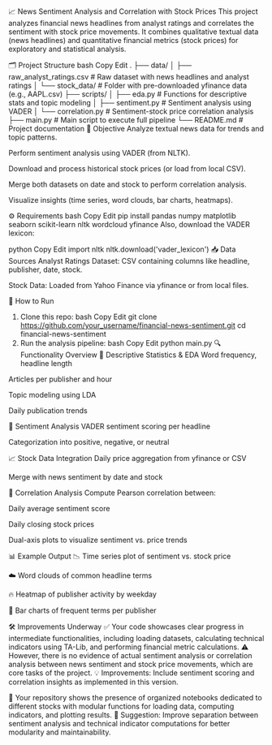 📈 News Sentiment Analysis and Correlation with Stock Prices
This project analyzes financial news headlines from analyst ratings and correlates the sentiment with stock price movements. It combines qualitative textual data (news headlines) and quantitative financial metrics (stock prices) for exploratory and statistical analysis.

🗂️ Project Structure
bash
Copy
Edit
.
├── data/
│   ├── raw_analyst_ratings.csv         # Raw dataset with news headlines and analyst ratings
│   └── stock_data/                     # Folder with pre-downloaded yfinance data (e.g., AAPL.csv)
├── scripts/
│   ├── eda.py                          # Functions for descriptive stats and topic modeling
│   ├── sentiment.py                    # Sentiment analysis using VADER
│   └── correlation.py                  # Sentiment-stock price correlation analysis
├── main.py                             # Main script to execute full pipeline
└── README.md                           # Project documentation
📌 Objective
Analyze textual news data for trends and topic patterns.

Perform sentiment analysis using VADER (from NLTK).

Download and process historical stock prices (or load from local CSV).

Merge both datasets on date and stock to perform correlation analysis.

Visualize insights (time series, word clouds, bar charts, heatmaps).

⚙️ Requirements
bash
Copy
Edit
pip install pandas numpy matplotlib seaborn scikit-learn nltk wordcloud yfinance
Also, download the VADER lexicon:

python
Copy
Edit
import nltk
nltk.download('vader_lexicon')
📥 Data Sources
Analyst Ratings Dataset: CSV containing columns like headline, publisher, date, stock.

Stock Data: Loaded from Yahoo Finance via yfinance or from local files.

🚀 How to Run
1. Clone this repo:
bash
Copy
Edit
git clone https://github.com/your_username/financial-news-sentiment.git
cd financial-news-sentiment
2. Run the analysis pipeline:
bash
Copy
Edit
python main.py
🔍 Functionality Overview
🧾 Descriptive Statistics & EDA
Word frequency, headline length

Articles per publisher and hour

Topic modeling using LDA

Daily publication trends

💬 Sentiment Analysis
VADER sentiment scoring per headline

Categorization into positive, negative, or neutral

📈 Stock Data Integration
Daily price aggregation from yfinance or CSV

Merge with news sentiment by date and stock

🔄 Correlation Analysis
Compute Pearson correlation between:

Daily average sentiment score

Daily closing stock prices

Dual-axis plots to visualize sentiment vs. price trends

📊 Example Output
📉 Time series plot of sentiment vs. stock price

☁️ Word clouds of common headline terms

🔥 Heatmap of publisher activity by weekday

📘 Bar charts of frequent terms per publisher

🛠️ Improvements Underway
✅ Your code showcases clear progress in intermediate functionalities, including loading datasets, calculating technical indicators using TA-Lib, and performing financial metric calculations.
⚠️ However, there is no evidence of actual sentiment analysis or correlation analysis between news sentiment and stock price movements, which are core tasks of the project.
💡 Improvements: Include sentiment scoring and correlation insights as implemented in this version.

🧱 Your repository shows the presence of organized notebooks dedicated to different stocks with modular functions for loading data, computing indicators, and plotting results.
📌 Suggestion: Improve separation between sentiment analysis and technical indicator computations for better modularity and maintainability.